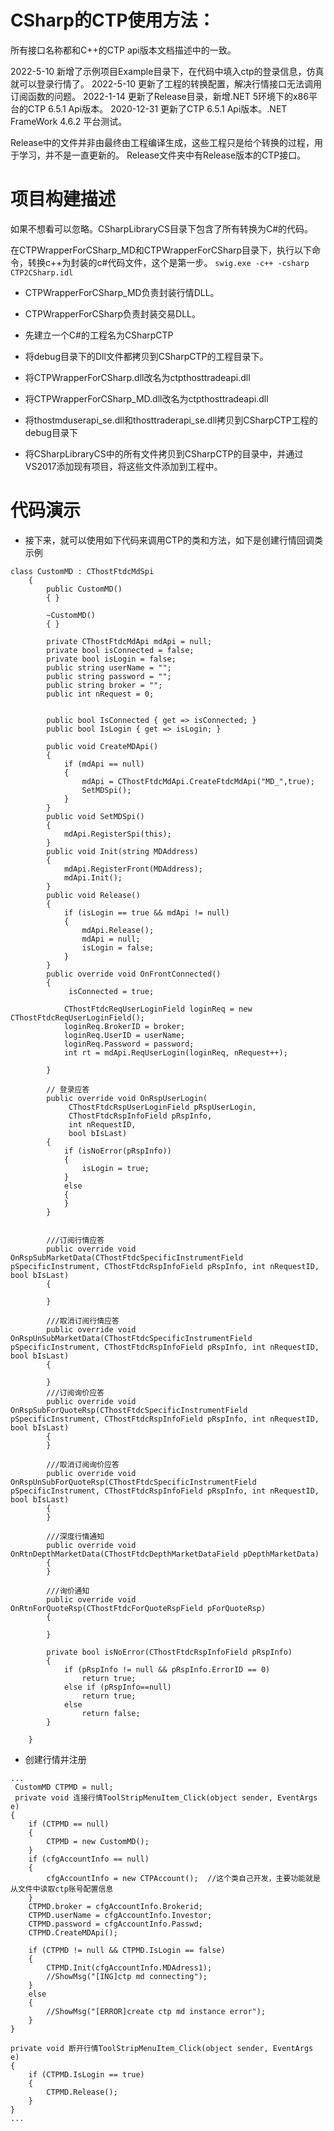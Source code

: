# CSharp的CTP使用方法：

所有接口名称都和C++的CTP api版本文档描述中的一致。

2022-5-10  新增了示例项目Example目录下，在代码中填入ctp的登录信息，仿真就可以登录行情了。
2022-5-10  更新了工程的转换配置，解决行情接口无法调用订阅函数的问题。
2022-1-14  更新了Release目录，新增.NET 5环境下的x86平台的CTP 6.5.1 Api版本。
2020-12-31 更新了CTP 6.5.1 Api版本。.NET FrameWork 4.6.2 平台测试。









Release中的文件并非由最终由工程编译生成，这些工程只是给个转换的过程，用于学习，并不是一直更新的。
Release文件夹中有Release版本的CTP接口。



# 项目构建描述

如果不想看可以忽略。CSharpLibraryCS目录下包含了所有转换为C#的代码。

在CTPWrapperForCSharp_MD和CTPWrapperForCSharp目录下，执行以下命令，转换c++为封装的c#代码文件，这个是第一步。
```swig.exe -c++ -csharp CTP2CSharp.idl```

* CTPWrapperForCSharp_MD负责封装行情DLL。

* CTPWrapperForCSharp负责封装交易DLL。

* 先建立一个C#的工程名为CSharpCTP

* 将debug目录下的Dll文件都拷贝到CSharpCTP的工程目录下。

* 将CTPWrapperForCSharp.dll改名为ctpthosttradeapi.dll 

* 将CTPWrapperForCSharp_MD.dll改名为ctpthosttradeapi.dll

* 将thostmduserapi_se.dll和thosttraderapi_se.dll拷贝到CSharpCTP工程的debug目录下

* 将CSharpLibraryCS中的所有文件拷贝到CSharpCTP的目录中，并通过VS2017添加现有项目，将这些文件添加到工程中。

# 代码演示

* 接下来，就可以使用如下代码来调用CTP的类和方法，如下是创建行情回调类示例

```
class CustomMD : CThostFtdcMdSpi
    {
        public CustomMD()
        { }

        ~CustomMD()
        { }

        private CThostFtdcMdApi mdApi = null;
        private bool isConnected = false;
        private bool isLogin = false;
        public string userName = "";
        public string password = "";
        public string broker = "";
        public int nRequest = 0;


        public bool IsConnected { get => isConnected; }
        public bool IsLogin { get => isLogin; }

        public void CreateMDApi()
        {
            if (mdApi == null)
            {
                mdApi = CThostFtdcMdApi.CreateFtdcMdApi("MD_",true); 
                SetMDSpi();
            }
        }
        public void SetMDSpi()
        {
            mdApi.RegisterSpi(this);
        }
        public void Init(string MDAddress)
        {
            mdApi.RegisterFront(MDAddress);             
            mdApi.Init();                                
        }
        public void Release()
        {
            if (isLogin == true && mdApi != null)
            {
                mdApi.Release();
                mdApi = null;
                isLogin = false;
            }
        }
        public override void OnFrontConnected()
        {
             isConnected = true;

            CThostFtdcReqUserLoginField loginReq = new CThostFtdcReqUserLoginField();
            loginReq.BrokerID = broker;
            loginReq.UserID = userName;
            loginReq.Password = password;
            int rt = mdApi.ReqUserLogin(loginReq, nRequest++);

        }

        // 登录应答
        public override void OnRspUserLogin(
             CThostFtdcRspUserLoginField pRspUserLogin,
             CThostFtdcRspInfoField pRspInfo,
             int nRequestID,
             bool bIsLast)
        {
            if (isNoError(pRspInfo))
            {
                isLogin = true;
            }
            else
            {
            }
        }


        ///订阅行情应答
        public override void OnRspSubMarketData(CThostFtdcSpecificInstrumentField pSpecificInstrument, CThostFtdcRspInfoField pRspInfo, int nRequestID, bool bIsLast)
        {

        }

        ///取消订阅行情应答
        public override void OnRspUnSubMarketData(CThostFtdcSpecificInstrumentField pSpecificInstrument, CThostFtdcRspInfoField pRspInfo, int nRequestID, bool bIsLast)
        {

        }
        ///订阅询价应答
        public override void OnRspSubForQuoteRsp(CThostFtdcSpecificInstrumentField pSpecificInstrument, CThostFtdcRspInfoField pRspInfo, int nRequestID, bool bIsLast)
        {
        }

        ///取消订阅询价应答
        public override void OnRspUnSubForQuoteRsp(CThostFtdcSpecificInstrumentField pSpecificInstrument, CThostFtdcRspInfoField pRspInfo, int nRequestID, bool bIsLast)
        {
        }

        ///深度行情通知
        public override void OnRtnDepthMarketData(CThostFtdcDepthMarketDataField pDepthMarketData)
        {
        }

        ///询价通知
        public override void OnRtnForQuoteRsp(CThostFtdcForQuoteRspField pForQuoteRsp)
        {

        }

        private bool isNoError(CThostFtdcRspInfoField pRspInfo)
        {
            if (pRspInfo != null && pRspInfo.ErrorID == 0)
                return true;
            else if (pRspInfo==null)
                return true;
            else
                return false;
        }

    }
```

* 创建行情并注册

```
...
 CustomMD CTPMD = null;
 private void 连接行情ToolStripMenuItem_Click(object sender, EventArgs e)
{
	if (CTPMD == null)
	{
		CTPMD = new CustomMD();
	}
	if (cfgAccountInfo == null)
	{
		cfgAccountInfo = new CTPAccount();  //这个类自己开发，主要功能就是从文件中读取ctp账号配置信息
	}
	CTPMD.broker = cfgAccountInfo.Brokerid;
	CTPMD.userName = cfgAccountInfo.Investor;
	CTPMD.password = cfgAccountInfo.Passwd;
	CTPMD.CreateMDApi();

	if (CTPMD != null && CTPMD.IsLogin == false)
	{
		CTPMD.Init(cfgAccountInfo.MDAdress1);
		//ShowMsg("[ING]ctp md connecting");
	}
	else
	{
		//ShowMsg("[ERROR]create ctp md instance error");
	}
}

private void 断开行情ToolStripMenuItem_Click(object sender, EventArgs e)
{
	if (CTPMD.IsLogin == true)
	{
		CTPMD.Release();
	}
}
...
```
